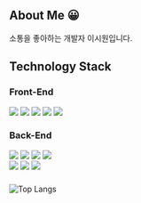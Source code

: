## About Me 😀
소통을 좋아하는 개발자 이시원입니다.

## Technology Stack 

### Front-End

<div>
    <img src="https://img.shields.io/badge/Flutter-02569B?style=for-the-badge&logo=flutter&logoColor=white" style="margin-right:'5px'"> 
    <img src="https://img.shields.io/badge/Dart-0175C2?style=for-the-badge&logo=dart&logoColor=white"> 
    <img src="https://img.shields.io/badge/Vue.js-4FC08D?style=for-the-badge&logo=vue.js&logoColor=white">
    <img src="https://img.shields.io/badge/NPM-CB3837?style=for-the-badge&logo=npm&logoColor=white">
    <img src="https://img.shields.io/badge/JavaScript-F7DF1E?style=for-the-badge&logo=javascript&logoColor=black">
</div>

### Back-End

<div>
    <img src="https://img.shields.io/badge/Java-ED8B00?style=for-the-badge&logo=openjdk&logoColor=white">
    <img src="https://img.shields.io/badge/Spring-6DB33F?style=for-the-badge&logo=spring&logoColor=white">
    <img src="https://img.shields.io/badge/mysql-4479A1?style=for-the-badge&logo=mysql&logoColor=white"> 
    <img src="https://img.shields.io/badge/PostgreSQL-316192?style=for-the-badge&logo=postgresql&logoColor=white">
</div>

<div>
    <img src="https://img.shields.io/badge/Amazon_AWS-232F3E?style=for-the-badge&logo=amazon-aws&logoColor=white">
    <img src="https://img.shields.io/badge/firebase-FFCA28?style=for-the-badge&logo=firebase&logoColor=white">
    <img src="https://img.shields.io/badge/Supabase-181818?style=for-the-badge&logo=supabase&logoColor=white">
</div>

###

![Top Langs](https://github-readme-stats.vercel.app/api/top-langs/?username=LSW2717&layout=compact&theme=radical&hide=jupyter%20notebook)

